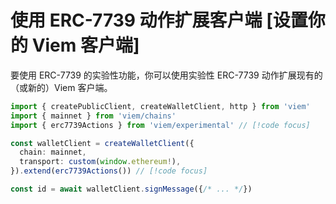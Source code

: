 # 使用 ERC-7739 动作扩展客户端 [设置你的 Viem 客户端]

要使用 ERC-7739 的实验性功能，你可以使用实验性 ERC-7739 动作扩展现有的（或新的）Viem 客户端。

```ts
import { createPublicClient, createWalletClient, http } from 'viem'
import { mainnet } from 'viem/chains'
import { erc7739Actions } from 'viem/experimental' // [!code focus]

const walletClient = createWalletClient({
  chain: mainnet,
  transport: custom(window.ethereum!),
}).extend(erc7739Actions()) // [!code focus]

const id = await walletClient.signMessage({/* ... */})
```